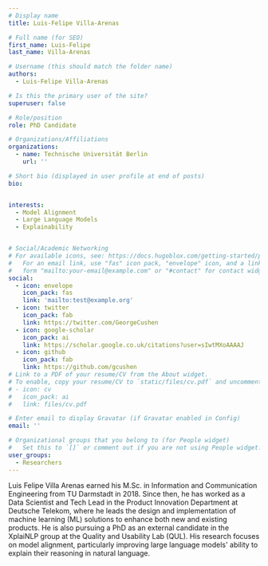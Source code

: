 ```yaml
---
# Display name
title: Luis-Felipe Villa-Arenas

# Full name (for SEO)
first_name: Luis-Felipe
last_name: Villa-Arenas

# Username (this should match the folder name)
authors:
  - Luis-Felipe Villa-Arenas

# Is this the primary user of the site?
superuser: false

# Role/position
role: PhD Candidate

# Organizations/Affiliations
organizations:
  - name: Technische Universität Berlin
    url: ''

# Short bio (displayed in user profile at end of posts)
bio: 


interests:
  - Model Alignment
  - Large Language Models
  - Explainability


# Social/Academic Networking
# For available icons, see: https://docs.hugoblox.com/getting-started/page-builder/#icons
#   For an email link, use "fas" icon pack, "envelope" icon, and a link in the
#   form "mailto:your-email@example.com" or "#contact" for contact widget.
social:
  - icon: envelope
    icon_pack: fas
    link: 'mailto:test@example.org'
  - icon: twitter
    icon_pack: fab
    link: https://twitter.com/GeorgeCushen
  - icon: google-scholar
    icon_pack: ai
    link: https://scholar.google.co.uk/citations?user=sIwtMXoAAAAJ
  - icon: github
    icon_pack: fab
    link: https://github.com/gcushen
# Link to a PDF of your resume/CV from the About widget.
# To enable, copy your resume/CV to `static/files/cv.pdf` and uncomment the lines below.
# - icon: cv
#   icon_pack: ai
#   link: files/cv.pdf

# Enter email to display Gravatar (if Gravatar enabled in Config)
email: ''

# Organizational groups that you belong to (for People widget)
#   Set this to `[]` or comment out if you are not using People widget.
user_groups:
  - Researchers
---
```

Luis Felipe Villa Arenas earned his M.Sc. in Information and Communication Engineering from TU Darmstadt in 2018. Since then, he has worked as a Data Scientist and Tech Lead in the Product Innovation Department at Deutsche Telekom, where he leads the design and implementation of machine learning (ML) solutions to enhance both new and existing products. He is also pursuing a PhD as an external candidate in the XplaiNLP group at the Quality and Usability Lab (QUL). His research focuses on model alignment, particularly improving large language models' ability to explain their reasoning in natural language.
